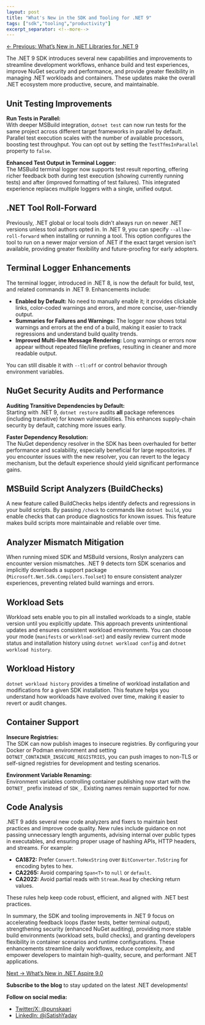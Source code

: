 ```yaml
---
layout: post
title: "What's New in the SDK and Tooling for .NET 9"
tags: ["sdk","tooling","productivity"]
excerpt_separator: <!--more-->
---
```


[← Previous: What’s New in .NET Libraries for .NET 9](/8-whats-new-in-dotnet-libraries-for-dotnet-9)

The .NET 9 SDK introduces several new capabilities and improvements to streamline development workflows, enhance build and test experiences, improve NuGet security and performance, and provide greater flexibility in managing .NET workloads and containers. These updates make the overall .NET ecosystem more productive, secure, and maintainable.
<!--more-->
## Unit Testing Improvements

**Run Tests in Parallel:**  
With deeper MSBuild integration, `dotnet test` can now run tests for the same project across different target frameworks in parallel by default. Parallel test execution scales with the number of available processors, boosting test throughput. You can opt out by setting the `TestTfmsInParallel` property to `false`.

**Enhanced Test Output in Terminal Logger:**  
The MSBuild terminal logger now supports test result reporting, offering richer feedback both during test execution (showing currently running tests) and after (improved formatting of test failures). This integrated experience replaces multiple loggers with a single, unified output.

## .NET Tool Roll-Forward

Previously, .NET global or local tools didn’t always run on newer .NET versions unless tool authors opted in. In .NET 9, you can specify `--allow-roll-forward` when installing or running a tool. This option configures the tool to run on a newer major version of .NET if the exact target version isn’t available, providing greater flexibility and future-proofing for early adopters.

## Terminal Logger Enhancements

The terminal logger, introduced in .NET 8, is now the default for build, test, and related commands in .NET 9. Enhancements include:

- **Enabled by Default:** No need to manually enable it; it provides clickable links, color-coded warnings and errors, and more concise, user-friendly output.
- **Summaries for Failures and Warnings:** The logger now shows total warnings and errors at the end of a build, making it easier to track regressions and understand build quality trends.
- **Improved Multi-line Message Rendering:** Long warnings or errors now appear without repeated file/line prefixes, resulting in cleaner and more readable output.

You can still disable it with `--tl:off` or control behavior through environment variables.

## NuGet Security Audits and Performance

**Auditing Transitive Dependencies by Default:**  
Starting with .NET 9, `dotnet restore` audits **all** package references (including transitive) for known vulnerabilities. This enhances supply-chain security by default, catching more issues early.

**Faster Dependency Resolution:**  
The NuGet dependency resolver in the SDK has been overhauled for better performance and scalability, especially beneficial for large repositories. If you encounter issues with the new resolver, you can revert to the legacy mechanism, but the default experience should yield significant performance gains.

## MSBuild Script Analyzers (BuildChecks)

A new feature called BuildChecks helps identify defects and regressions in your build scripts. By passing `/check` to commands like `dotnet build`, you enable checks that can produce diagnostics for known issues. This feature makes build scripts more maintainable and reliable over time.

## Analyzer Mismatch Mitigation

When running mixed SDK and MSBuild versions, Roslyn analyzers can encounter version mismatches. .NET 9 detects torn SDK scenarios and implicitly downloads a support package (`Microsoft.Net.Sdk.Compilers.Toolset`) to ensure consistent analyzer experiences, preventing related build warnings and errors.

## Workload Sets

Workload sets enable you to pin all installed workloads to a single, stable version until you explicitly update. This approach prevents unintentional updates and ensures consistent workload environments. You can choose your mode (`manifests` or `workload-set`) and easily review current mode status and installation history using `dotnet workload config` and `dotnet workload history`.

## Workload History

`dotnet workload history` provides a timeline of workload installation and modifications for a given SDK installation. This feature helps you understand how workloads have evolved over time, making it easier to revert or audit changes.

## Container Support

**Insecure Registries:**  
The SDK can now publish images to insecure registries. By configuring your Docker or Podman environment and setting `DOTNET_CONTAINER_INSECURE_REGISTRIES`, you can push images to non-TLS or self-signed registries for development and testing scenarios.

**Environment Variable Renaming:**  
Environment variables controlling container publishing now start with the `DOTNET_` prefix instead of `SDK_`. Existing names remain supported for now.

## Code Analysis

.NET 9 adds several new code analyzers and fixers to maintain best practices and improve code quality. New rules include guidance on not passing unnecessary length arguments, advising internal over public types in executables, and ensuring proper usage of hashing APIs, HTTP headers, and streams. For example:

- **CA1872:** Prefer `Convert.ToHexString` over `BitConverter.ToString` for encoding bytes to hex.
- **CA2265:** Avoid comparing `Span<T>` to `null` or `default`.
- **CA2022:** Avoid partial reads with `Stream.Read` by checking return values.

These rules help keep code robust, efficient, and aligned with .NET best practices.

In summary, the SDK and tooling improvements in .NET 9 focus on accelerating feedback loops (faster tests, better terminal output), strengthening security (enhanced NuGet auditing), providing more stable build environments (workload sets, build checks), and granting developers flexibility in container scenarios and runtime configurations. These enhancements streamline daily workflows, reduce complexity, and empower developers to maintain high-quality, secure, and performant .NET applications.

[Next → What’s New in .NET Aspire 9.0](/10-whats-new-in-dotnet-aspire-9-0)

**Subscribe to the blog** to stay updated on the latest .NET developments!

**Follow on social media:**

- [Twitter/X: @punskaari](https://twitter.com/punskaari)
- [LinkedIn: @iSatishYadav](https://www.linkedin.com/in/iSatishYadav)